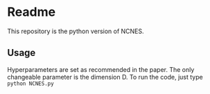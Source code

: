 # Readme

This repository is the python version of NCNES.  

## Usage
Hyperparameters are set as recommended in the paper. The only changeable parameter is the dimension D.
To run the code, just type  
`python NCNES.py`